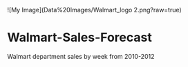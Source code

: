 ![My Image](Data%20Images/Walmart_logo 2.png?raw=true)

# Walmart-Sales-Forecast
Walmart department sales by week from 2010-2012
